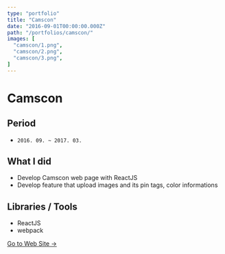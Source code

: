 ```yaml
---
type: "portfolio"
title: "Camscon"
date: "2016-09-01T00:00:00.000Z"
path: "/portfolios/camscon/"
images: [
  "camscon/1.png",
  "camscon/2.png",
  "camscon/3.png",
]
---
```


# Camscon

## Period
- `2016. 09. ~ 2017. 03.`

## What I did
- Develop Camscon web page with ReactJS
- Develop feature that upload images and its pin tags, color informations

## Libraries / Tools
- ReactJS
- webpack

[Go to Web Site →](https://camscon.kr)
